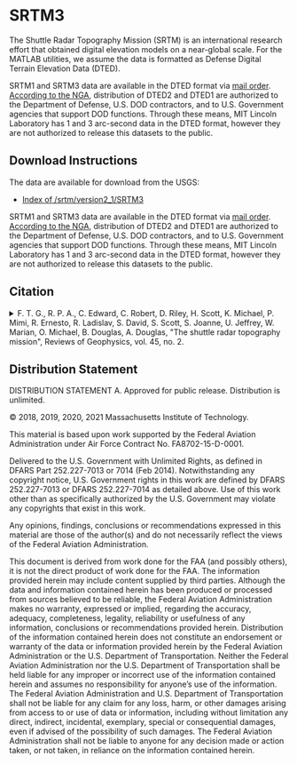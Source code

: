 # SRTM3

The Shuttle Radar Topography Mission (SRTM) is an international research effort that obtained digital elevation models on a near-global scale. For the MATLAB utilities, we assume the data is formatted as Defense Digital Terrain Elevation Data (DTED).

SRTM1 and SRTM3 data are available in the DTED format via [mail order]((https://dds.cr.usgs.gov/srtm/version2_1/Documentation/SRTM_Topo.pdf)). [According to the NGA](https://www.nga.mil/ProductsServices/TopographicalTerrestrial/Pages/DigitalTerrainElevationData.aspx), distribution of DTED2 and DTED1 are authorized to the Department of Defense, U.S. DOD contractors, and to U.S. Government agencies that support DOD functions. Through these means, MIT Lincoln Laboratory has 1 and 3 arc-second data in the DTED format, however they are not authorized to release this datasets to the public.

## Download Instructions

The data are available for download from the USGS:

* [Index of /srtm/version2_1/SRTM3](https://dds.cr.usgs.gov/srtm/version2_1/SRTM3/)

SRTM1 and SRTM3 data are available in the DTED format via [mail order]((https://dds.cr.usgs.gov/srtm/version2_1/Documentation/SRTM_Topo.pdf)). [According to the NGA](https://www.nga.mil/ProductsServices/TopographicalTerrestrial/Pages/DigitalTerrainElevationData.aspx), distribution of DTED2 and DTED1 are authorized to the Department of Defense, U.S. DOD contractors, and to U.S. Government agencies that support DOD functions. Through these means, MIT Lincoln Laboratory has 1 and 3 arc-second data in the DTED format, however they are not authorized to release this datasets to the public.

## Citation

<details> <summary>F. T. G., R. P. A., C. Edward, C. Robert, D. Riley, H. Scott, K. Michael, P. Mimi, R. Ernesto, R. Ladislav, S. David, S. Scott, S. Joanne, U. Jeffrey, W. Marian, O. Michael, B. Douglas, A. Douglas, "The shuttle radar topography mission", Reviews of Geophysics, vol. 45, no. 2.</summary>
<p>

```tex
@article{farrShuttleRadarTopography2007,
  title = {The {{Shuttle Radar Topography Mission}}},
  volume = {45},
  copyright = {Copyright 2007 by the American Geophysical Union.},
  issn = {1944-9208},
  abstract = {The Shuttle Radar Topography Mission produced the most complete, highest-resolution digital elevation model of the Earth. The project was a joint endeavor of NASA, the National Geospatial-Intelligence Agency, and the German and Italian Space Agencies and flew in February 2000. It used dual radar antennas to acquire interferometric radar data, processed to digital topographic data at 1 arc sec resolution. Details of the development, flight operations, data processing, and products are provided for users of this revolutionary data set.},
  language = {en},
  number = {2},
  journal = {Reviews of Geophysics},
  doi = {10.1029/2005RG000183},
  author = {Farr, Tom G. and Rosen, Paul A. and Caro, Edward and Crippen, Robert and Duren, Riley and Hensley, Scott and Kobrick, Michael and Paller, Mimi and Rodriguez, Ernesto and Roth, Ladislav and Seal, David and Shaffer, Scott and Shimada, Joanne and Umland, Jeffrey and Werner, Marian and Oskin, Michael and Burbank, Douglas and Alsdorf, Douglas},
  year = {2007},
  keywords = {interferometry,radar,topography},
}
```
</p>
</details>

## Distribution Statement

DISTRIBUTION STATEMENT A. Approved for public release. Distribution is unlimited.

© 2018, 2019, 2020, 2021 Massachusetts Institute of Technology.

This material is based upon work supported by the Federal Aviation Administration under Air Force Contract No. FA8702-15-D-0001.

Delivered to the U.S. Government with Unlimited Rights, as defined in DFARS Part 252.227-7013 or 7014 (Feb 2014). Notwithstanding any copyright notice, U.S. Government rights in this work are defined by DFARS 252.227-7013 or DFARS 252.227-7014 as detailed above. Use of this work other than as specifically authorized by the U.S. Government may violate any copyrights that exist in this work.

Any opinions, findings, conclusions or recommendations expressed in this material are those of the author(s) and do not necessarily reflect the views of the Federal Aviation Administration.

This document is derived from work done for the FAA (and possibly others), it is not the direct product of work done for the FAA. The information provided herein may include content supplied by third parties.  Although the data and information contained herein has been produced or processed from sources believed to be reliable, the Federal Aviation Administration makes no warranty, expressed or implied, regarding the accuracy, adequacy, completeness, legality, reliability or usefulness of any information, conclusions or recommendations provided herein. Distribution of the information contained herein does not constitute an endorsement or warranty of the data or information provided herein by the Federal Aviation Administration or the U.S. Department of Transportation.  Neither the Federal Aviation Administration nor the U.S. Department of Transportation shall be held liable for any improper or incorrect use of the information contained herein and assumes no responsibility for anyone’s use of the information. The Federal Aviation Administration and U.S. Department of Transportation shall not be liable for any claim for any loss, harm, or other damages arising from access to or use of data or information, including without limitation any direct, indirect, incidental, exemplary, special or consequential damages, even if advised of the possibility of such damages. The Federal Aviation Administration shall not be liable to anyone for any decision made or action taken, or not taken, in reliance on the information contained herein.
